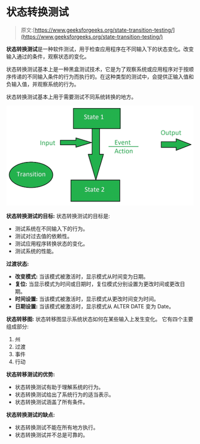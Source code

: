 # 状态转换测试

> 原文:[https://www.geeksforgeeks.org/state-transition-testing/](https://www.geeksforgeeks.org/state-transition-testing/)

**状态转换测试**是一种软件测试，用于检查应用程序在不同输入下的状态变化。改变输入通过的条件，观察状态的变化。

状态转换测试基本上是一种黑盒测试技术，它是为了观察系统或应用程序对于按顺序传递的不同输入条件的行为而执行的。在这种类型的测试中，会提供正输入值和负输入值，并观察系统的行为。

状态转换测试基本上用于需要测试不同系统转换的地方。

![](img/73cebb0d1fac4bdfdc99445e105fd0c1.png)

**状态转换测试的目标:**
状态转换测试的目标是:

*   测试系统在不同输入下的行为。
*   测试对过去值的依赖性。
*   测试应用程序转换状态的变化。
*   测试系统的性能。

**过渡状态:**

*   **改变模式:**
    当该模式被激活时，显示模式从时间变为日期。
*   **复位:**
    当显示模式为时间或日期时，复位模式分别设置为更改时间或更改日期。
*   **时间设置:**
    当该模式被激活时，显示模式从更改时间变为时间。
*   **日期设置:**
    当该模式被激活时，显示模式从 ALTER DATE 变为 Date。

**状态转移图:**
状态转移图显示系统状态如何在某些输入上发生变化。
它有四个主要组成部分:

1.  州
2.  过渡
3.  事件
4.  行动

**状态转移测试的优势:**

*   状态转换测试有助于理解系统的行为。
*   状态转换测试给出了系统行为的适当表示。
*   状态转换测试涵盖了所有条件。

**状态转换测试的缺点:**

*   状态转换测试不能在所有地方执行。
*   状态转换测试并不总是可靠的。